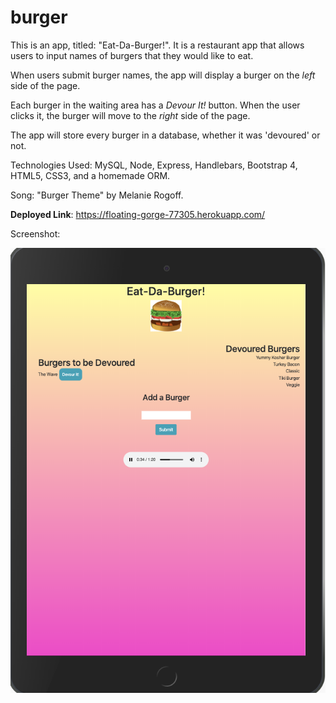 # burger

This is an app, titled: "Eat-Da-Burger!". It is a restaurant app that allows users to input names of burgers that they would like to eat. 

When users submit burger names, the app will display a burger on the *left* side of the page. 

Each burger in the waiting area has a *Devour It!* button. When the user clicks it, the burger will move to the *right* side of the page. 

The app will store every burger in a database, whether it was 'devoured' or not. 

Technologies Used: MySQL, Node, Express, Handlebars, Bootstrap 4, HTML5, CSS3, and a homemade ORM.

Song: "Burger Theme" by Melanie Rogoff.

**Deployed Link**: https://floating-gorge-77305.herokuapp.com/

Screenshot: 

![Demo](public/screenshot/demoipad.png)



